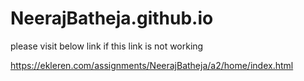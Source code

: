 # NeerajBatheja.github.io
please visit below link if this link is not working

https://ekleren.com/assignments/NeerajBatheja/a2/home/index.html
